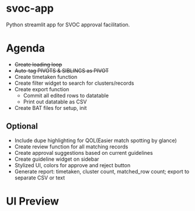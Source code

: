 # svoc-app
Python streamlit app for SVOC approval facilitation. 

# Agenda
* ~~Create loading loop~~
* ~~Auto-tag PIVOTS & SIBLINGS as PIVOT~~
* Create timetaken function
* Create filter widget to search for clusters/records
* Create export function
    * Commit all edited rows to datatable
    * Print out datatable as CSV
* Create BAT files for setup, init

## Optional
* Include dupe highlighting for QOL(Easier match spotting by glance)
* Create review function for all matching records
* Create approval suggestions based on current guidelines
* Create guideline widget on sidebar
* Stylized UI, colors for approve and reject button
* Generate report: timetaken, cluster count, matched_row count; export to separate CSV or text

# UI Preview
[](img/Approval_UI1.JPG)
[](img/Approval_UI.JPG)
